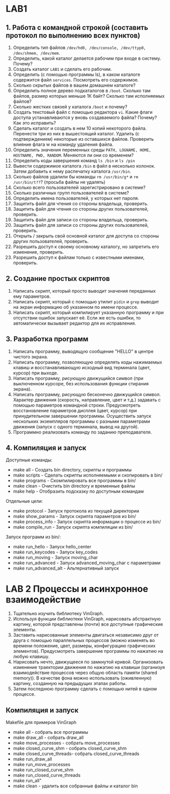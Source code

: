 # LAB1

## 1. Работа с командной строкой (составить протокол по выполнению всех пунктов)

1. Определить тип файлов `/dev/hd0, /dev/console, /dev/ttyp0, /dev/shmem, /dev/mem`.
2. Определить, какой каталог делается рабочим при входе в систему. Почему?
3. Создать каталог `LAB1` и сделать его рабочим.
4. Определить (с помощью программы ls), в каком каталоге содержится файл `services`. Посмотреть его содержимое.
5. Сколько скрытых файлов в вашем домашнем каталоге?
6. Определить полное дерево подкаталогов в `/boot`. Сколько там файлов, размер которых меньше 1К байт? Сколько там исполняемых файлов?
7. Сколько жестких связей у каталога `/boot` и почему?
8. Создать текстовый файл с помощью редактора `vi`. Какие флаги доступа устанавливаются у вновь создаваемого файла? Почему? Как это исправить?
9. Сделать каталог и создать в нем 10 копий некоторого файла. Перенести три из них в вышестоящий каталог. Удалить (с подтверждением) некоторые из оставшихся файлов. Проверить влияние флага w на команду удаления файла.
10. Определить значения переменных среды `PATH, LOGNAME, HOME, HOSTNAME, PWD, RANDOM`. Меняются ли они со временем?
11. Определить коды завершения команд `ls /bin` и `ls /pin`
12. Вывести содержимое каталога `/bin` в файл в несколько колонок. Затем добавить к нему распечатку каталога `/usr/bin`.
13. Сколько файлов удалили бы команды `rm /usr/bin/g*` и `rm /usr/bin/t??`? (просьба файлы не удалять)
14. Сколько всего пользователей зарегистрировано в системе?
15. Сколько различных групп пользователей в системе?
16. Определить имена пользователей, у которых нет пароля.
17. Защитить файл для чтения со стороны владельца, проверить.
18. Защитить файл для чтения со стороны других пользователей, проверить.
19. Защитить файл для записи со стороны владельца, проверить.
20. Защитить файл для записи со стороны других пользователей, проверить.
21. Открыть / закрыть свой основной каталог для доступа со стороны других пользователей, проверить.
22. Разрешить доступ к своему основному каталогу, но запретить его изменение, проверить.
23. Разрешить доступ к файлам только с известными именами, проверить.

## 2. Создание простых скриптов

1. Написать скрипт, который просто выводит значения переданных ему параметров.
2. Написать скрипт, который с помощью утилит `pidin` и `grep` выводит на экран информацию об указанном по имени процессе.
3. Написать скрипт, который компилирует указанную программу и при отсутствии ошибок запускает её. Если же есть ошибки, то автоматически вызывает редактор для их исправления.

## 3. Разработка программ

1. Написать программу, выводящую сообщение "HELLO" в центре чистого экрана.
2. Написать программу, позволяющую определять коды нажимаемых клавиш и восстанавливающую исходный вид терминала (цвет, курсор) при выходе.
3. Написать программу, рисующую движущийся символ (при выключенном курсоре, без использования функции стирания экрана).
4. Написать программу, рисующую бесконечно движущийся символ. Характер движения (скорость, направление, цвет и т.д.) задавать с помощью параметров командной строки. Предусмотреть восстановление параметров дисплея (цвет, курсор) при принудительном завершении программы. Осуществить запуск нескольких экземпляров программы с разными параметрами движения (запуск с одного терминала, вывод на другой).
5. Программно реализовать команду по заданию преподавателя.

## 4. Компиляция и запуск

Доступные команды:
- make all              - Создать bin directory, скрипты и программы
- make scripts          - Сделать скрипты исполняемыми и скопировать в bin/
- make programs         - Скомпилировать все программы в bin/
- make clean            - Очистить bin directory и временные файлы
- make help             - Отобразить подсказку по доступным командам

Отдельные цели:
- make protocol         - Запуск протокола из текущей директории
- make show_params      - Запуск скрипта параметров из bin/
- make process_info     - Запуск скрипта информации о процессе из bin/
- make compile_run      - Запуск скрипта компиляции из bin/

Запуск программ из bin/:
- make run_hello        - Запуск hello_center
- make run_keycodes     - Запуск key_codes
- make run_moving       - Запуск moving_char
- make run_advanced     - Запуск advanced_moving_char с параметрами
- make run_advanced_alt - Альтернативный запуск

# LAB 2 Процессы и асинхронное взаимодействие

1. Тщательно изучить библиотеку VinGraph.
2. Используя функции библиотеки VinGraph, нарисовать абстрактную картину, которой представлены (почти) все доступные графические элементы.
3. Заставить нарисованные элементы двигаться независимо друг от друга с помощью параллельных процессов (можно изменять во времени положение, цвет, размеры, конфигурацию графических элементов). Предусмотреть завершение программы по нажатию на любую клавишу.
4. Нарисовать нечто, движущееся по замкнутой кривой. Организовать изменение траектории движения по нажатию на клавиши (организуя взаимодействие процессов через общую область памяти (shared memory)). В качестве фона можно использовать (оживленную) картину, созданную на предыдущих этапах работы.
5. Затем последнюю программу сделать с помощью нитей в одном процессе.

## Компиляция и запуск
Makefile для примеров VinGraph
- make all                 - собрать все программы
- make draw_all            - собрать draw_all
- make move_processes      - собрать move_processes
- make closed_curve_shm    - собрать closed_curve_shm
- make closed_curve_threads- собрать closed_curve_threads
- make run_draw_all
- make run_move_processes
- make run_closed_curve_shm
- make run_closed_curve_threads
- make run_all"
- make clean               - удалить все собранные файлы и каталог bin
